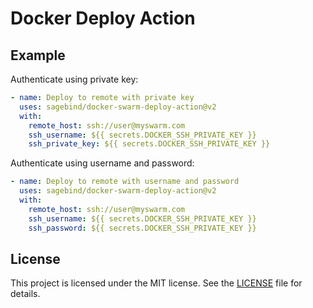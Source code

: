 # Docker Deploy Action

## Example

Authenticate using private key:

```yaml
- name: Deploy to remote with private key
  uses: sagebind/docker-swarm-deploy-action@v2
  with:
    remote_host: ssh://user@myswarm.com
    ssh_username: ${{ secrets.DOCKER_SSH_PRIVATE_KEY }}
    ssh_private_key: ${{ secrets.DOCKER_SSH_PRIVATE_KEY }}
```

Authenticate using username and password:

```yaml
- name: Deploy to remote with username and password
  uses: sagebind/docker-swarm-deploy-action@v2
  with:
    remote_host: ssh://user@myswarm.com
    ssh_username: ${{ secrets.DOCKER_SSH_PRIVATE_KEY }}
    ssh_password: ${{ secrets.DOCKER_SSH_PRIVATE_KEY }}
```

## License

This project is licensed under the MIT license. See the [LICENSE](LICENSE) file for details.